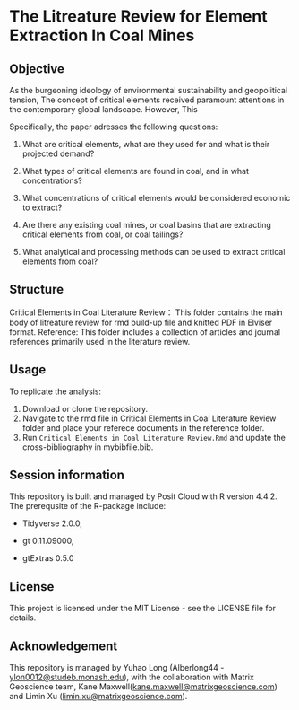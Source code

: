 # The Litreature Review for Element Extraction In Coal Mines

## Objective
As the burgeoning ideology of environmental sustainability and geopolitical tension, The concept of critical elements received paramount attentions in the contemporary global landscape. However, This 

 Specifically, the paper adresses the following questions: 
  
  1) What are critical elements, what are they used for and what is their projected demand?
  
  2) What types of critical elements are found in coal, and in what concentrations?
  
  3) What concentrations of critical elements would be considered economic to extract?
  
  4) Are there any existing coal mines, or coal basins that are extracting critical elements from coal, or coal tailings?
  
  5) What analytical and processing methods can be used to extract critical elements from coal?
     
## Structure
Critical Elements in Coal Literature Review： This folder contains the main body of litreature review for rmd build-up file and knitted PDF in Elviser format.
Reference:  This folder includes a collection of articles and journal references primarily used in the literature review.

## Usage
To replicate the analysis:
1. Download or clone the repository.
2. Navigate to the rmd file in Critical Elements in Coal Literature Review folder and place your referece documents in the reference folder.
3. Run `Critical Elements in Coal Literature Review.Rmd` and update the cross-bibliography in mybibfile.bib.

## Session information
This repository is built and managed by Posit Cloud with R version 4.4.2. The prerequsite of the R-package include:

- Tidyverse 2.0.0,

- gt 0.11.09000,

- gtExtras 0.5.0


## License
This project is licensed under the MIT License - see the LICENSE file for details.

## Acknowledgement
This repository is managed by Yuhao Long (Alberlong44 - ylon0012@studeb.monash.edu), with the collaboration with Matrix Geoscience team, Kane Maxwell(kane.maxwell@matrixgeoscience.com) and Limin Xu (limin.xu@matrixgeoscience.com).
